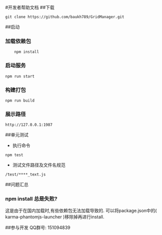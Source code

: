 #开发者帮助文档
##下载
```git
git clone https://github.com/baukh789/GridManager.git
```

##启动
### 加载依赖包
```
	npm install
```
### 启动服务
```
npm run start
```
### 构建打包
```
npm run build
```
### 展示路径 
```
http://127.0.0.1:1987
```

##单元测试
- 执行命令
```
npm test
```
- 测试文件路径及文件名规范
```
/test/****_text.js
```

##问题汇总
### npm install 总是失败?
这是由于在国内加载时,有些依赖包无法加载导致的. 可以将package.json中的( karma-phantomjs-launcher )移除掉再进行install.

##参与开发
QQ群号: 151094839
